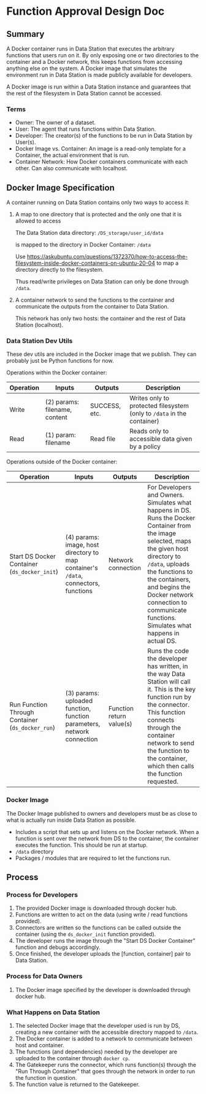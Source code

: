 # Function Approval Design Doc

## Summary
A Docker container runs in Data Station that executes the arbitrary functions that users run on it. By only exposing one or two directories to the container and a Docker network, this keeps functions from accessing anything else on the system. A Docker image that simulates the environment run in Data Station is made publicly available for developers.

A Docker image is run within a Data Station instance and guarantees that the rest of the filesystem in Data Station cannot be accessed.

### Terms
- Owner: The owner of a dataset.
- User: The agent that runs functions within Data Station.
- Developer: The creator(s) of the functions to be run in Data Station by User(s).
- Docker Image vs. Container: An image is a read-only template for a Container, the actual environment that is run.
- Container Network: How Docker containers communicate with each other. Can also communicate with localhost.

## Docker Image Specification

A container running on Data Station contains only two ways to access it: 
1. A map to one directory that is protected and the only one that it is allowed to access

    The Data Station data directory: `/DS_storage/user_id/data`

    is mapped to the directory in Docker Container: `/data`

    Use https://askubuntu.com/questions/1372370/how-to-access-the-filesystem-inside-docker-containers-on-ubuntu-20-04 to map a directory directly to the filesystem.

    Thus read/write privileges on Data Station can only be done through `/data`.


2. A container network to send the functions to the container and communicate the outputs from the container to Data Station.
   
   This network has only two hosts: the container and the rest of Data Station (localhost).

### Data Station Dev Utils
These dev utils are included in the Docker image that we publish. They can probably just be Python functions for now.

Operations within the Docker container:

Operation | Inputs | Outputs | Description
-|-|-|-
Write | (2) params: filename, content | SUCCESS, etc. | Writes only to protected filesystem (only to `/data` in the container)
Read | (1) param: filename | Read file | Reads only to accessible data given by a policy

Operations outside of the Docker container:

Operation | Inputs | Outputs | Description
-|-|-|-
Start DS Docker Container (`ds_docker_init`) | (4) params: image, host directory to map container's `/data`, connectors, functions | Network connection | For Developers and Owners. Simulates what happens in DS. Runs the Docker Container from the image selected, maps the given host directory to `/data`, uploads the functions to the containers, and begins the Docker network connection to communicate functions. Simulates what happens in actual DS.
Run Function Through Container (`ds_docker_run`) | (3) params: uploaded function, function parameters, network connection | Function return value(s) | Runs the code the developer has written, in the way Data Station will call it. This is the key function run by the connector. This function connects through the container network to send the function to the container, which then calls the function requested.

### Docker Image
The Docker Image published to owners and developers must be as close to what is actually run inside Data Station as possible.
- Includes a script that sets up and listens on the Docker network. When a function is sent over the network from DS to the container, the container executes the function. This should be run at startup.
- `/data` directory
- Packages / modules that are required to let the functions run.

## Process

### Process for Developers
1. The provided Docker image is downloaded through docker hub.
2. Functions are written to act on the data (using write / read functions provided).
3. Connectors are written so the functions can be called outside the container (using the `ds_docker_init` function provided).
4. The developer runs the image through the "Start DS Docker Container" function and debugs accordingly.
5. Once finished, the developer uploads the [function, container] pair to Data Station.


### Process for Data Owners
1. The Docker image specified by the developer is downloaded through docker hub.


### What Happens on Data Station
1. The selected Docker image that the developer used is run by DS, creating a new container with the accessible directory mapped to `/data`.
2. The Docker container is added to a network to communicate between host and container.
3. The functions (and dependencies) needed by the developer are uploaded to the container through `docker cp`.
4. The Gatekeeper runs the connector, which runs function(s) through the "Run Through Container" that goes through the network in order to run the function in question.
5. The function value is returned to the Gatekeeper.